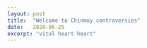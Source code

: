 ```yaml
---
layout: post
title:  "Welcome to Chinmoy controversies"
date:   2020-06-25
excerpt: "vital heart heart"
---
```


